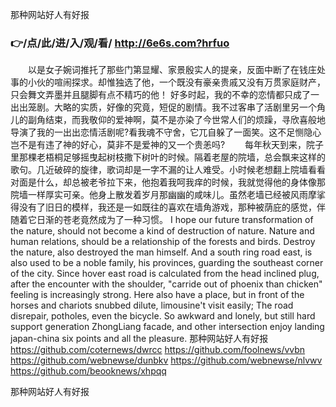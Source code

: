 
那种网站好人有好报




### 👉/点/此/进/入/观/看/ http://6e6s.com?hrfuo




　　以是女子婉词推托了那些门第显耀、家景殷实人的提亲，反面中断了在钱庄处事的小伙的喧闹探求。却惟独选了他，一个既没有豪亲贵戚又没有万贯家庭财产，只会舞文弄墨并且腿脚有点不精巧的他！
好多时起，我的不幸的恋情都只成了一出出笼剧。大略的实质，好像的究竟，短促的剧情。我不过客串了活剧里另一个角儿的副角结束，而我敬仰的爱神啊，莫不是亦染了今世常人们的烦躁，寻欣喜般地导演了我的一出出恋情活剧呢?看我魂不守舍，它兀自躲了一面笑。这不足恻隐心岂不是有违了神的好心，莫非不是爱神的又一个贵恙吗?
　　每年秋天到来，院子里那棵老梧桐足够摇曳起树枝撒下树叶的时候。隔着老屋的院墙，总会飘来这样的歌句。几近破碎的旋律，歌词却是一字不漏的让人难受。小时候老想翻上院墙看看对面是什么，却总被老爷拉下来，他抱着我呵我痒的时候，我就觉得他的身体像那院墙一样厚实可亲。他身上散发着岁月那幽幽的咸味儿。虽然老墙已经被风雨摩挲得没有了旧日的模样，我还是一如既往的喜欢在墙角游戏，那种被荫庇的感觉，伴随着它日渐的苍老竟然成为了一种习惯。
I hope our future transformation of the nature, should not become a kind of destruction of nature.
Nature and human relations, should be a relationship of the forests and birds.
Destroy the nature, also destroyed the man himself.
And a south ring road east, is also used to be a noble family, his provinces, guarding the southeast corner of the city.
Since hover east road is calculated from the head inclined plug, after the encounter with the shoulder, "carride out of phoenix than chicken" feeling is increasingly strong.
Here also have a place, but in front of the horses and chariots snubbed dilute, limousine't visit easily;
The road disrepair, potholes, even the bicycle.
So awkward and lonely, but still hard support generation ZhongLiang facade, and other intersection enjoy landing japan-china six points and all the pleasure.
那种网站好人有好报 https://github.com/coternews/dwrcc
https://github.com/foolnews/vvbn
https://github.com/webnewse/dunbkv
https://github.com/webnewse/nlvwv
https://github.com/beooknews/xhpqq





那种网站好人有好报
